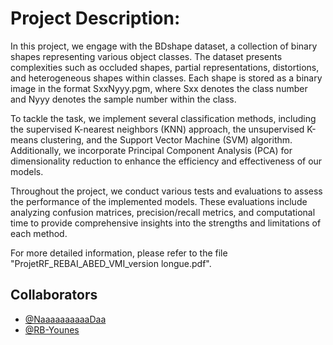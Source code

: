 # Project Description:

In this project, we engage with the BDshape dataset, a collection of binary shapes representing various object classes. The dataset presents complexities such as occluded shapes, partial representations, distortions, and heterogeneous shapes within classes. Each shape is stored as a binary image in the format SxxNyyy.pgm, where Sxx denotes the class number and Nyyy denotes the sample number within the class.

To tackle the task, we implement several classification methods, including the supervised K-nearest neighbors (KNN) approach, the unsupervised K-means clustering, and the Support Vector Machine (SVM) algorithm. Additionally, we incorporate Principal Component Analysis (PCA) for dimensionality reduction to enhance the efficiency and effectiveness of our models.

Throughout the project, we conduct various tests and evaluations to assess the performance of the implemented models. These evaluations include analyzing confusion matrices, precision/recall metrics, and computational time to provide comprehensive insights into the strengths and limitations of each method.

For more detailed information, please refer to the file "ProjetRF_REBAI_ABED_VMI_version longue.pdf".

## Collaborators
- [@NaaaaaaaaaaDaa](https://github.com/NaaaaaaaaaaDaa)
- [@RB-Younes](https://github.com/RB-Younes)

